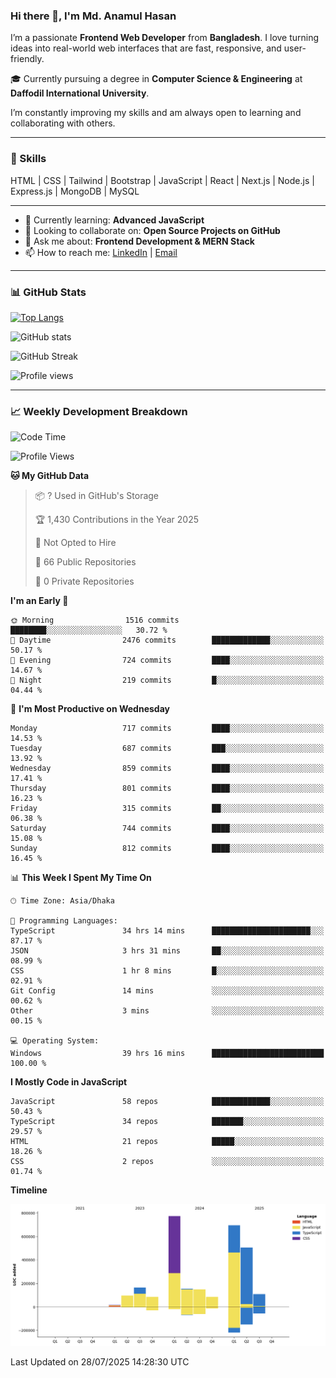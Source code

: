 ### Hi there 👋, I'm Md. Anamul Hasan

I’m a passionate **Frontend Web Developer** from **Bangladesh**. I love turning ideas into real-world web interfaces that are fast, responsive, and user-friendly.

🎓 Currently pursuing a degree in **Computer Science & Engineering** at **Daffodil International University**.

I’m constantly improving my skills and am always open to learning and collaborating with others.

---

### 🚀 Skills
HTML | CSS | Tailwind | Bootstrap | JavaScript | React | Next.js | Node.js | Express.js | MongoDB | MySQL 

---

- 🌱 Currently learning: **Advanced JavaScript**
- 👯 Looking to collaborate on: **Open Source Projects on GitHub**
- 💬 Ask me about: **Frontend Development & MERN Stack**
- 📫 How to reach me: [LinkedIn](https://www.linkedin.com/in/mdanamulhasan201) | [Email](mailto:anamulhasan3625@gmail.com)

---

### 📊 GitHub Stats

[![Top Langs](https://github-readme-stats.vercel.app/api/top-langs/?username=mdanamulhasan201&layout=compact)](https://github.com/anuraghazra/github-readme-stats)

![GitHub stats](https://github-readme-stats.vercel.app/api?username=mdanamulhasan201&show_icons=true&count_private=true&theme=tokyonight)

![GitHub Streak](https://streak-stats.demolab.com?user=mdanamulhasan201&theme=tokyonight)

![Profile views](https://gpvc.arturio.dev/mdanamulhasan201)

---

### 📈 Weekly Development Breakdown

<!--START_SECTION:waka-->
![Code Time](http://img.shields.io/badge/Code%20Time-490%20hrs%2017%20mins-blue)

![Profile Views](http://img.shields.io/badge/Profile%20Views-0-blue)

**🐱 My GitHub Data** 

> 📦 ? Used in GitHub's Storage 
 > 
> 🏆 1,430 Contributions in the Year 2025
 > 
> 🚫 Not Opted to Hire
 > 
> 📜 66 Public Repositories 
 > 
> 🔑 0 Private Repositories 
 > 
**I'm an Early 🐤** 

```text
🌞 Morning                1516 commits        ████████░░░░░░░░░░░░░░░░░   30.72 % 
🌆 Daytime                2476 commits        █████████████░░░░░░░░░░░░   50.17 % 
🌃 Evening                724 commits         ████░░░░░░░░░░░░░░░░░░░░░   14.67 % 
🌙 Night                  219 commits         █░░░░░░░░░░░░░░░░░░░░░░░░   04.44 % 
```
📅 **I'm Most Productive on Wednesday** 

```text
Monday                   717 commits         ████░░░░░░░░░░░░░░░░░░░░░   14.53 % 
Tuesday                  687 commits         ███░░░░░░░░░░░░░░░░░░░░░░   13.92 % 
Wednesday                859 commits         ████░░░░░░░░░░░░░░░░░░░░░   17.41 % 
Thursday                 801 commits         ████░░░░░░░░░░░░░░░░░░░░░   16.23 % 
Friday                   315 commits         ██░░░░░░░░░░░░░░░░░░░░░░░   06.38 % 
Saturday                 744 commits         ████░░░░░░░░░░░░░░░░░░░░░   15.08 % 
Sunday                   812 commits         ████░░░░░░░░░░░░░░░░░░░░░   16.45 % 
```


📊 **This Week I Spent My Time On** 

```text
🕑︎ Time Zone: Asia/Dhaka

💬 Programming Languages: 
TypeScript               34 hrs 14 mins      ██████████████████████░░░   87.17 % 
JSON                     3 hrs 31 mins       ██░░░░░░░░░░░░░░░░░░░░░░░   08.99 % 
CSS                      1 hr 8 mins         █░░░░░░░░░░░░░░░░░░░░░░░░   02.91 % 
Git Config               14 mins             ░░░░░░░░░░░░░░░░░░░░░░░░░   00.62 % 
Other                    3 mins              ░░░░░░░░░░░░░░░░░░░░░░░░░   00.15 % 

💻 Operating System: 
Windows                  39 hrs 16 mins      █████████████████████████   100.00 % 
```

**I Mostly Code in JavaScript** 

```text
JavaScript               58 repos            █████████████░░░░░░░░░░░░   50.43 % 
TypeScript               34 repos            ███████░░░░░░░░░░░░░░░░░░   29.57 % 
HTML                     21 repos            █████░░░░░░░░░░░░░░░░░░░░   18.26 % 
CSS                      2 repos             ░░░░░░░░░░░░░░░░░░░░░░░░░   01.74 % 
```



**Timeline**

![Lines of Code chart](https://raw.githubusercontent.com/mdanamulhasan201/mdanamulhasan201/main/assets/bar_graph.png)


 Last Updated on 28/07/2025 14:28:30 UTC
<!--END_SECTION:waka-->
